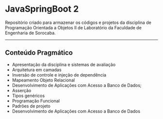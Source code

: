 # JavaSpringBoot 2

Repositório criado para armazenar os códigos e projetos da disciplina de Programação Orientada a Objetos II de Laboratório da Faculdade de Engenharia de Sorocaba.

 ---

## Conteúdo Pragmático

- Apresentação da disciplina e sistemas de avaliação
- Arquitetura em camadas
- Inversão de controle e injeção de dependência
- Mapeamento Objeto Relacional
- Desenvolvimento de Aplicações com Acesso a Banco de Dados;
- Asserção
- Tipos genéricos
- Programação Funcional
- Padrões de projeto
- Desenvolvimento de Aplicações com Acesso a Banco de Dados
